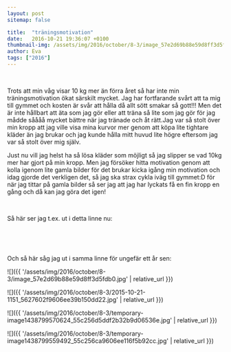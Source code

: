 ```yaml
---
layout: post
sitemap: false

title:  "träningsmotivation"
date:   2016-10-21 19:36:07 +0100
thumbnail-img: /assets/img/2016/october/8-3/image_57e2d69b88e59d8ff3d5fdb0.jpg
author: Eva
tags: ["2016"]
---
```


 




Trots att min våg visar 10 kg mer än förra året så har inte min träningsmotivation ökat särskilt mycket. Jag har fortfarande svårt att ta mig till gymmet och kosten är svår att hålla då allt sött smakar så gott!!! Men det är inte hållbart att äta som jag gör eller att träna så lite som jag gör för jag mådde såååå mycket bättre när jag tränade och åt rätt.Jag var så stolt över min kropp att jag ville visa mina kurvor mer genom att köpa lite tightare kläder än jag brukar och jag kunde hålla mitt huvud lite högre eftersom jag var så stolt över mig själv. 

Just nu vill jag helst ha så lösa kläder som möjligt så jag slipper se vad 10kg mer har gjort på min kropp. Men jag försöker hitta motivation genom att kolla igenom lite gamla bilder för det brukar kicka igång min motivation och idag gjorde det verkligen det, så jag ska strax cykla iväg till gymmet:D för när jag tittar på gamla bilder så ser jag att jag har lyckats få en fin kropp en gång och då kan jag göra det igen! 



 







Så här ser jag t.ex. ut i detta linne nu: 

























 













 




Och så här såg jag ut i samma linne för ungefär ett år sen:

![]({{ '/assets/img/2016/october/8-3/image_57e2d69b88e59d8ff3d5fdb0.jpg'  | relative_url }})

![]({{ '/assets/img/2016/october/8-3/2015-10-21-1151_5627602f9606ee39b150dd22.jpg'  | relative_url }})

![]({{ '/assets/img/2016/october/8-3/temporary-image1438799570624_55c256d5ddf2b32b9d06536e.jpg'  | relative_url }})

![]({{ '/assets/img/2016/october/8-3/temporary-image1438799559492_55c256ca9606ee116f5b92cc.jpg'  | relative_url }})

